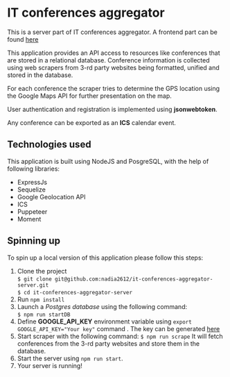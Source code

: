 # IT conferences aggregator

This is a server part of IT conferences aggregator.
A frontend part can be found [here]([https://github.com/nadia2612/it-conferences-aggregator-client](https://github.com/nadia2612/it-conferences-aggregator-client))

This application provides an API access to resources like conferences that are stored in a relational database. Conference information is collected using web scrapers from 3-rd party websites being formatted, unified and stored in the database.

For each conference the scraper tries to determine the GPS location using the Google Maps API for further presentation on the map.

User authentication and registration is implemented using **jsonwebtoken**.

Any conference can be exported as an **ICS** calendar event.

## Technologies used

This application is built using NodeJS and PosgreSQL, with the help of following libraries:

-   ExpressJs
-   Sequelize
-   Google Geolocation API
-   ICS
-   Puppeteer
-   Moment

##  Spinning up
To spin up a local version of this application please follow this steps: 

1.  Clone the project  
    `$ git clone git@github.com:nadia2612/it-conferences-aggregator-server.git`  
    `$ cd it-conferences-aggregator-server`
2.  Run `npm install`
3.  Launch a *Postgres database* using the following command:  
    `$ npm run startDB`
4.  Define **GOOGLE_API_KEY** environment variable using `export GOOGLE_API_KEY="Your key"` command . 
The key can be generated [here](https://developers.google.com/maps/documentation/geocoding/get-api-key)
6.  Start scraper with the following command: 
`$ npm run scrape`
It will fetch conferences from the 3-rd party websites and store them in the database.
7.  Start the server using `npm run start`.
8.  Your server is running!  
